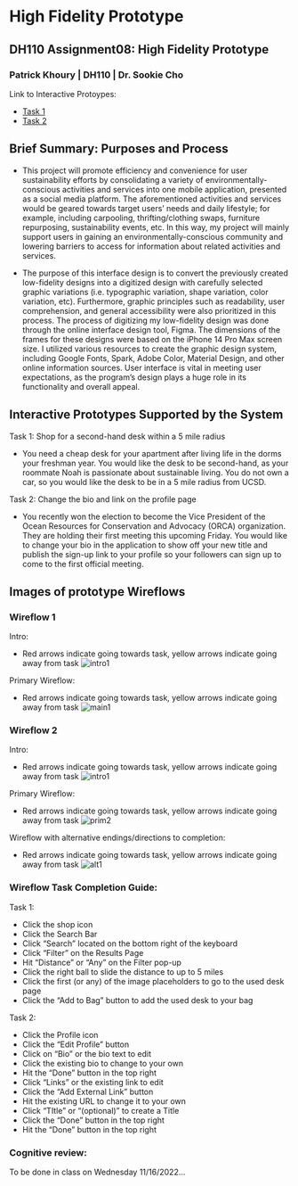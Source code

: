 # High Fidelity Prototype 

## DH110 Assignment08: High Fidelity Prototype 

### Patrick Khoury | DH110 | Dr. Sookie Cho

Link to Interactive Protoypes: 
- [Task 1](https://www.figma.com/proto/pb6gNH5nuFXY8FcN3H9BLG/Task-1-Prototype?node-id=40%3A1668&scaling=scale-down&page-id=0%3A1&starting-point-node-id=40%3A1668)
- [Task 2](https://www.figma.com/proto/P9DOlXkgTjfugOj0neG4Xx/Task-2-Prototype?node-id=41%3A849&scaling=scale-down&page-id=0%3A1&starting-point-node-id=41%3A849)

## Brief Summary: Purposes and Process

- This project will promote efficiency and convenience for user sustainability efforts by consolidating a variety of environmentally-conscious activities and services into one mobile application, presented as a social media platform. The aforementioned activities and services would be geared towards target users’ needs and daily lifestyle; for example, including carpooling, thrifting/clothing swaps, furniture repurposing, sustainability events, etc. In this way, my project will mainly support users in gaining an environmentally-conscious community and lowering barriers to access for information about related activities and services.

- The purpose of this interface design is to convert the previously created low-fidelity designs into a digitized design with carefully selected graphic variations (i.e. typographic variation, shape variation, color variation, etc). Furthermore, graphic principles such as readability, user comprehension, and general accessibility were also prioritized in this process. The process of digitizing my low-fidelity design was done through the online interface design tool, Figma. The dimensions of the frames for these designs were based on the iPhone 14 Pro Max screen size. I utilized various resources to create the graphic design system, including Google Fonts, Spark, Adobe Color, Material Design, and other online information sources. User interface is vital in meeting user expectations, as the program’s design plays a huge role in its functionality and overall appeal.

## Interactive Prototypes Supported by the System

Task 1: Shop for a second-hand desk within a 5 mile radius
- You need a cheap desk for your apartment after living life in the dorms your freshman year. You would like the desk to be second-hand, as your roommate Noah is passionate about sustainable living. You do not own a car, so you would like the desk to be in a 5 mile radius from UCSD.

Task 2: Change the bio and link on the profile page
- You recently won the election to become the Vice President of the Ocean Resources for Conservation and Advocacy (ORCA) organization. They are holding their first meeting this upcoming Friday. You would like to change your bio in the application to show off your new title and publish the sign-up link to your profile so your followers can sign up to come to the first official meeting.

## Images of prototype Wireflows

### Wireflow 1

Intro:
* Red arrows indicate going towards task, yellow arrows indicate going away from task
![intro1](https://user-images.githubusercontent.com/114698093/202146657-b6a6aa74-4102-46cb-ba85-b5d028d322aa.jpg)

Primary Wireflow:
* Red arrows indicate going towards task, yellow arrows indicate going away from task
![main1](https://user-images.githubusercontent.com/114698093/202146897-4b23eaae-ccaa-4918-a70b-61e0e7a82fbd.png)

### Wireflow 2

Intro:
* Red arrows indicate going towards task, yellow arrows indicate going away from task
![intro1](https://user-images.githubusercontent.com/114698093/202146657-b6a6aa74-4102-46cb-ba85-b5d028d322aa.jpg)

Primary Wireflow:
* Red arrows indicate going towards task, yellow arrows indicate going away from task
![prim2](https://user-images.githubusercontent.com/114698093/202147228-a9f9747b-cd5a-4274-9a26-a8511bc38436.png)

Wireflow with alternative endings/directions to completion:
* Red arrows indicate going towards task, yellow arrows indicate going away from task
![alt1](https://user-images.githubusercontent.com/114698093/202147665-6c26ced7-6030-43fe-bb7b-92b732a1f32a.png)


### Wireflow Task Completion Guide:

Task 1:
- Click the shop icon
- Click the Search Bar
- Click “Search” located on the bottom right of the keyboard
- Click “Filter” on the Results Page
- Hit “Distance” or “Any” on the Filter pop-up
- Click the right ball to slide the distance to up to 5 miles
- Click the first (or any) of the image placeholders to go to the used desk page
- Click the “Add to Bag” button to add the used desk to your bag

Task 2:
- Click the Profile icon
- Click the “Edit Profile” button
- Click on “Bio” or the bio text to edit
- Click the existing bio to change to your own
- Hit the “Done” button in the top right
- Click “Links” or the existing link to edit
- Click the “Add External Link” button
- Hit the existing URL to change it to your own
- Click “TItle” or “(optional)” to create a Title
- Click the “Done” button in the top right
- Hit the “Done” button in the top right 

### Cognitive review:

To be done in class on Wednesday 11/16/2022…

